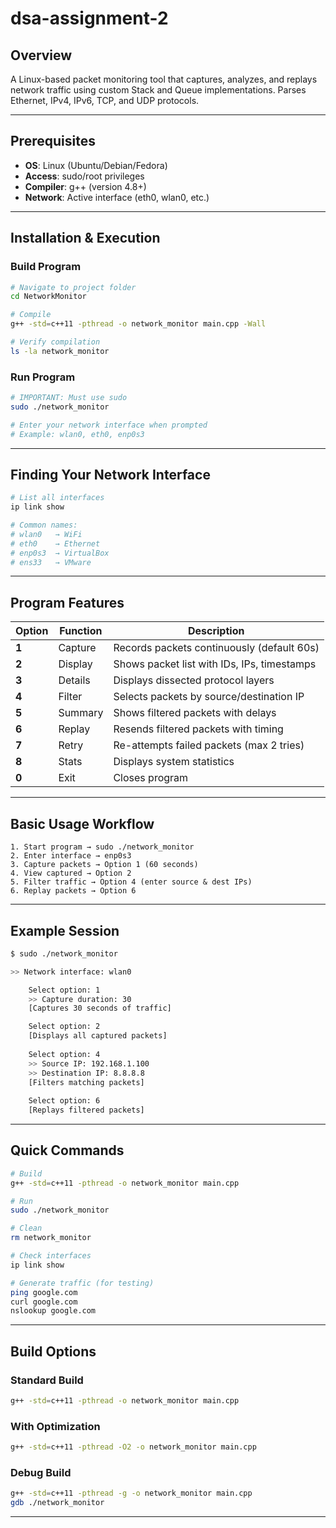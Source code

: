 # dsa-assignment-2
## Overview

A Linux-based packet monitoring tool that captures, analyzes, and replays network traffic using custom Stack and Queue implementations. Parses Ethernet, IPv4, IPv6, TCP, and UDP protocols.

---

## Prerequisites

- **OS**: Linux (Ubuntu/Debian/Fedora)
- **Access**: sudo/root privileges
- **Compiler**: g++ (version 4.8+)
- **Network**: Active interface (eth0, wlan0, etc.)

---

## Installation & Execution

### Build Program
```bash
# Navigate to project folder
cd NetworkMonitor

# Compile
g++ -std=c++11 -pthread -o network_monitor main.cpp -Wall

# Verify compilation
ls -la network_monitor
```

### Run Program
```bash
# IMPORTANT: Must use sudo
sudo ./network_monitor

# Enter your network interface when prompted
# Example: wlan0, eth0, enp0s3
```

---

## Finding Your Network Interface

```bash
# List all interfaces
ip link show

# Common names:
# wlan0   → WiFi
# eth0    → Ethernet
# enp0s3  → VirtualBox
# ens33   → VMware
```

---

## Program Features

| Option | Function | Description |
|--------|----------|-------------|
| **1** | Capture | Records packets continuously (default 60s) |
| **2** | Display | Shows packet list with IDs, IPs, timestamps |
| **3** | Details | Displays dissected protocol layers |
| **4** | Filter | Selects packets by source/destination IP |
| **5** | Summary | Shows filtered packets with delays |
| **6** | Replay | Resends filtered packets with timing |
| **7** | Retry | Re-attempts failed packets (max 2 tries) |
| **8** | Stats | Displays system statistics |
| **0** | Exit | Closes program |

---

## Basic Usage Workflow

```
1. Start program → sudo ./network_monitor
2. Enter interface → enp0s3
3. Capture packets → Option 1 (60 seconds)
4. View captured → Option 2
5. Filter traffic → Option 4 (enter source & dest IPs)
6. Replay packets → Option 6
```

---

## Example Session

```bash
$ sudo ./network_monitor

>> Network interface: wlan0

    Select option: 1
    >> Capture duration: 30
    [Captures 30 seconds of traffic]

    Select option: 2
    [Displays all captured packets]
    
    Select option: 4
    >> Source IP: 192.168.1.100
    >> Destination IP: 8.8.8.8
    [Filters matching packets]
    
    Select option: 6
    [Replays filtered packets]
```

---



## Quick Commands

```bash
# Build
g++ -std=c++11 -pthread -o network_monitor main.cpp

# Run
sudo ./network_monitor

# Clean
rm network_monitor

# Check interfaces
ip link show

# Generate traffic (for testing)
ping google.com
curl google.com
nslookup google.com
```

---

## Build Options

### Standard Build
```bash
g++ -std=c++11 -pthread -o network_monitor main.cpp
```

### With Optimization
```bash
g++ -std=c++11 -pthread -O2 -o network_monitor main.cpp
```

### Debug Build
```bash
g++ -std=c++11 -pthread -g -o network_monitor main.cpp
gdb ./network_monitor
```

---


